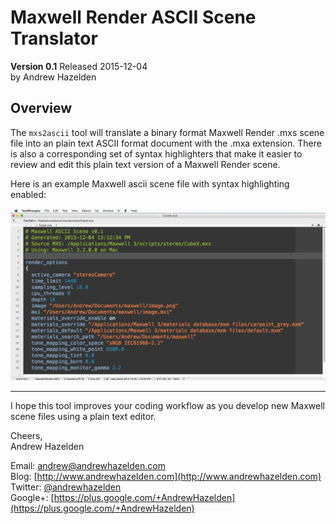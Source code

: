 # Maxwell Render ASCII Scene Translator #
**Version 0.1** Released 2015-12-04  
by Andrew Hazelden  

## Overview ##

The `mxs2ascii` tool will translate a binary format Maxwell Render .mxs scene file into an plain text ASCII format document with the .mxa extension. There is also a corresponding set of syntax highlighters that make it easier to review and edit this plain text version of a Maxwell Render scene.

Here is an example Maxwell ascii scene file with syntax highlighting enabled:

![This is a sample mas file that has syntax highlighting](mxa_syntax_highlighting.png)

* * *

I hope this tool improves your coding workflow as you develop new Maxwell scene files using a plain text editor.

Cheers,  
Andrew Hazelden

Email: [andrew@andrewhazelden.com](mailto:andrew@andrewhazelden.com)   
Blog: [http://www.andrewhazelden.com](http://www.andrewhazelden.com)  
Twitter: [@andrewhazelden](https://twitter.com/andrewhazelden)  
Google+: [https://plus.google.com/+AndrewHazelden](https://plus.google.com/+AndrewHazelden)
